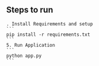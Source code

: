 ## Steps to run
````
. Install Requirements and setup
```
pip install -r requirements.txt
```
5. Run Application
```
python app.py
```
